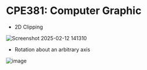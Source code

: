 # CPE381: Computer Graphic

- 2D Clipping

![Screenshot 2025-02-12 141310](https://github.com/user-attachments/assets/74dbf536-e444-4cab-9a29-99bf8de3201c)

- Rotation about an arbitrary axis

![image](https://github.com/user-attachments/assets/c32e354e-898f-406c-b1e3-6f1ac952cca5)

